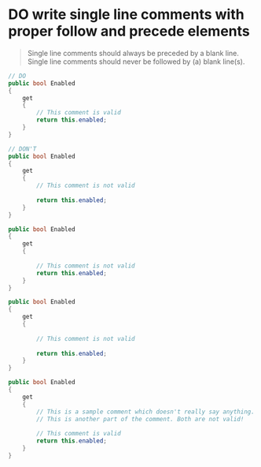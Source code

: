 # **DO** write single line comments with proper follow and precede elements

> Single line comments should always be preceded by a blank line.  
> Single line comments should never be followed by (a) blank line(s).  

``` csharp
// DO
public bool Enabled
{
    get
    {
        // This comment is valid
        return this.enabled;  
    }
}
```

``` csharp
// DON'T
public bool Enabled
{
    get
    {
        // This comment is not valid
        
        return this.enabled;  
    }
}

public bool Enabled
{
    get
    {
    
        // This comment is not valid
        return this.enabled;  
    }
}

public bool Enabled
{
    get
    {
    
        // This comment is not valid
        
        return this.enabled;  
    }
}

public bool Enabled
{
    get
    {
        // This is a sample comment which doesn't really say anything.
        // This is another part of the comment. Both are not valid!
    
        // This comment is valid
        return this.enabled;  
    }
}
```
